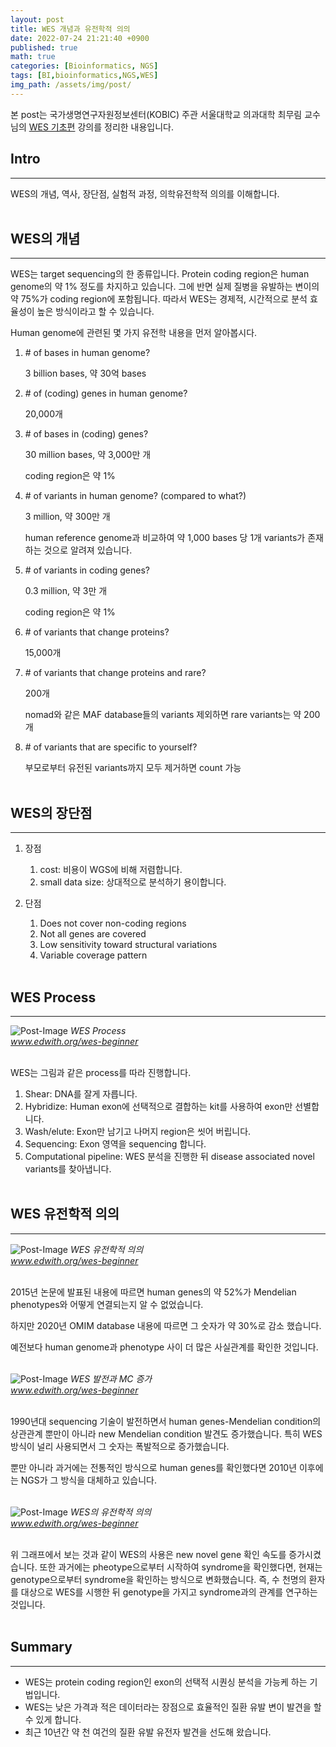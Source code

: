 ```yaml
---
layout: post
title: WES 개념과 유전학적 의의
date: 2022-07-24 21:21:40 +0900
published: true
math: true
categories: [Bioinformatics, NGS]
tags: [BI,bioinformatics,NGS,WES]
img_path: /assets/img/post/
---
```


본 post는 국가생명연구자원정보센터(KOBIC) 주관 서울대학교 의과대학 최무림 교수님의 [WES 기초편](https://www.edwith.org/wes-beginner/, "WES 기초편") 강의를 정리한 내용입니다.

## Intro
***

WES의 개념, 역사, 장단점, 실험적 과정, 의학유전학적 의의를 이해합니다.
<br><br>


## WES의 개념
***

WES는 target sequencing의 한 종류입니다. Protein coding region은 human genome의 약 1% 정도를 차지하고 있습니다. 그에 반면 실제 질병을 유발하는 변이의 약 75%가 coding region에 포함됩니다. 따라서 WES는 경제적, 시간적으로 분석 효율성이 높은 방식이라고 할 수 있습니다.

Human genome에 관련된 몇 가지 유전학 내용을 먼저 알아봅시다.

1. \# of bases in human genome?

   3 billion bases, 약 30억 bases

2. \# of (coding) genes in human genome?

   20,000개

3. \# of bases in (coding) genes?

   30 million bases, 약 3,000만 개

   coding region은 약 1%

4. \# of variants in human genome? (compared to what?)

   3 million, 약 300만 개

   human reference genome과 비교하여 약 1,000 bases 당 1개 variants가 존재하는 것으로 알려져 있습니다.

5. \# of variants in coding genes?

   0.3 million, 약 3만 개

   coding region은 약 1%

6. \# of variants that change proteins?

   15,000개 

7. \# of variants that change proteins and rare?

   200개

   nomad와 같은 MAF database들의 variants 제외하면 rare variants는 약 200개

8. \# of variants that are specific to yourself?

   부모로부터 유전된 variants까지 모두 제거하면 count 가능
<br><br>


## WES의 장단점
***

1. 장점
   1. cost: 비용이 WGS에 비해 저렴합니다.
   2. small data size: 상대적으로 분석하기 용이합니다.

2. 단점
   1. Does not cover non-coding regions
   2. Not all genes are covered
   3. Low sensitivity toward structural variations
   4. Variable coverage pattern
<br><br>


## WES Process
***

![Post-Image](WES-process.png)
 _WES Process<br>
 www.edwith.org/wes-beginner_
<br><br>


WES는 그림과 같은 process를 따라 진행합니다.

1. Shear: DNA를 잘게 자릅니다.
2. Hybridize: Human exon에 선택적으로 결합하는 kit를 사용하여 exon만 선별합니다.
3. Wash/elute: Exon만 남기고 나머지 region은 씻어 버립니다.
4. Sequencing: Exon 영역을 sequencing 합니다.
5. Computational pipeline: WES 분석을 진행한 뒤 disease associated novel variants를 찾아냅니다.
<br><br>


## WES 유전학적 의의
***

![Post-Image](WES-use.png)
 _WES 유전학적 의의<br>
 www.edwith.org/wes-beginner_
<br><br>


2015년 논문에 발표된 내용에 따르면 human genes의 약 52%가 Mendelian phenotypes와 어떻게 연결되는지 알 수 없었습니다.

하지만 2020년 OMIM database 내용에 따르면 그 숫자가 약 30%로 감소 했습니다.

예전보다 human genome과 phenotype 사이 더 많은 사실관계를 확인한 것입니다.
<br><br>


![Post-Image](WES-use2.png)
 _WES 발전과 MC 증가<br>
 www.edwith.org/wes-beginner_
<br><br>


1990년대 sequencing 기술이 발전하면서 human genes-Mendelian condition의 상관관계 뿐만이 아니라 new Mendelian condition 발견도 증가했습니다. 특히 WES 방식이 널리 사용되면서 그 숫자는 폭발적으로 증가했습니다.

뿐만 아니라 과거에는 전통적인 방식으로 human genes를 확인했다면 2010년 이후에는 NGS가 그 방식을 대체하고 있습니다.
<br><br>


![Post-Image](WES-use3.png)
 _WES의 유전학적 의의<br>
 www.edwith.org/wes-beginner_
<br><br>


위 그래프에서 보는 것과 같이 WES의 사용은 new novel gene 확인 속도를 증가시켰습니다. 또한 과거에는 pheotype으로부터 시작하여 syndrome을 확인했다면, 현재는 genotype으로부터 syndrome을 확인하는 방식으로 변화했습니다. 즉, 수 천명의 환자를 대상으로 WES를 시행한 뒤 genotype을 가지고 syndrome과의 관계를 연구하는 것입니다.
<br><br>


## Summary
***

* WES는 protein coding region인 exon의 선택적 시퀀싱 분석을 가능케 하는 기법입니다.
* WES는 낮은 가격과 적은 데이터라는 장점으로 효율적인 질환 유발 변이 발견을 할 수 있게 합니다.
* 최근 10년간 약 천 여건의 질환 유발 유전자 발견을 선도해 왔습니다.
